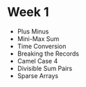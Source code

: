 # Week 1

* Plus Minus
* Mini-Max Sum
* Time Conversion
* Breaking the Records
* Camel Case 4
* Divisible Sum Pairs
* Sparse Arrays
